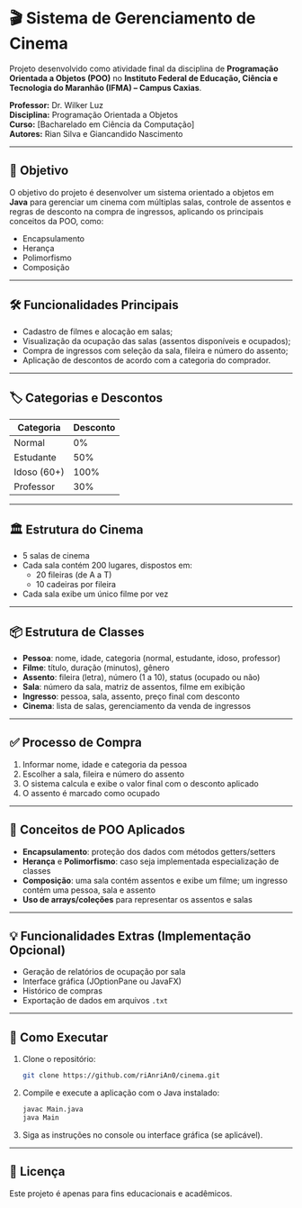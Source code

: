 # 🎬 Sistema de Gerenciamento de Cinema

Projeto desenvolvido como atividade final da disciplina de **Programação Orientada a Objetos (POO)** no **Instituto Federal de Educação, Ciência e Tecnologia do Maranhão (IFMA) – Campus Caxias**.

**Professor:** Dr. Wilker Luz  
**Disciplina:** Programação Orientada a Objetos  
**Curso:** [Bacharelado em Ciência da Computação]  
**Autores:** Rian Silva e Giancandido Nascimento

---

## 📌 Objetivo

O objetivo do projeto é desenvolver um sistema orientado a objetos em **Java** para gerenciar um cinema com múltiplas salas, controle de assentos e regras de desconto na compra de ingressos, aplicando os principais conceitos da POO, como:

- Encapsulamento  
- Herança  
- Polimorfismo  
- Composição  

---

## 🛠️ Funcionalidades Principais

- Cadastro de filmes e alocação em salas;
- Visualização da ocupação das salas (assentos disponíveis e ocupados);
- Compra de ingressos com seleção da sala, fileira e número do assento;
- Aplicação de descontos de acordo com a categoria do comprador.

---

## 🏷️ Categorias e Descontos

| Categoria   | Desconto |
|-------------|----------|
| Normal      | 0%       |
| Estudante   | 50%      |
| Idoso (60+) | 100%     |
| Professor   | 30%      |

---

## 🏛️ Estrutura do Cinema

- 5 salas de cinema
- Cada sala contém 200 lugares, dispostos em:
  - 20 fileiras (de A a T)
  - 10 cadeiras por fileira
- Cada sala exibe um único filme por vez

---

## 📦 Estrutura de Classes

- **Pessoa**: nome, idade, categoria (normal, estudante, idoso, professor)  
- **Filme**: título, duração (minutos), gênero  
- **Assento**: fileira (letra), número (1 a 10), status (ocupado ou não)  
- **Sala**: número da sala, matriz de assentos, filme em exibição  
- **Ingresso**: pessoa, sala, assento, preço final com desconto  
- **Cinema**: lista de salas, gerenciamento da venda de ingressos  

---

## ✅ Processo de Compra

1. Informar nome, idade e categoria da pessoa
2. Escolher a sala, fileira e número do assento
3. O sistema calcula e exibe o valor final com o desconto aplicado
4. O assento é marcado como ocupado

---

## 🧠 Conceitos de POO Aplicados

- **Encapsulamento**: proteção dos dados com métodos getters/setters  
- **Herança** e **Polimorfismo**: caso seja implementada especialização de classes  
- **Composição**: uma sala contém assentos e exibe um filme; um ingresso contém uma pessoa, sala e assento  
- **Uso de arrays/coleções** para representar os assentos e salas

---

## 💡 Funcionalidades Extras (Implementação Opcional)

- Geração de relatórios de ocupação por sala  
- Interface gráfica (JOptionPane ou JavaFX)  
- Histórico de compras  
- Exportação de dados em arquivos `.txt`  

---

## 🚀 Como Executar

1. Clone o repositório:
   ```bash
   git clone https://github.com/riAnriAn0/cinema.git
   ```
2. Compile e execute a aplicação com o Java instalado:
   ```bash
   javac Main.java
   java Main
   ```
3. Siga as instruções no console ou interface gráfica (se aplicável).

---

## 📝 Licença

Este projeto é apenas para fins educacionais e acadêmicos.
